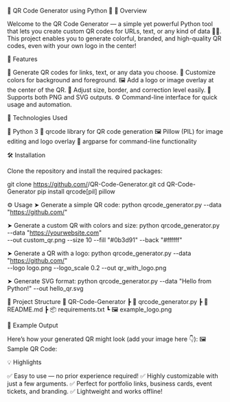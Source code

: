 🧩 QR Code Generator using Python 🐍
📖 Overview

Welcome to the QR Code Generator — a simple yet powerful Python tool that lets you create custom QR codes for URLs, text, or any kind of data 📱✨.
This project enables you to generate colorful, branded, and high-quality QR codes, even with your own logo in the center!

🚀 Features

🔹 Generate QR codes for links, text, or any data you choose.
🎨 Customize colors for background and foreground.
🖼️ Add a logo or image overlay at the center of the QR.
📏 Adjust size, border, and correction level easily.
📁 Supports both PNG and SVG outputs.
⚙️ Command-line interface for quick usage and automation.

🧠 Technologies Used

🐍 Python 3
🧰 qrcode library for QR code generation
🖼️ Pillow (PIL) for image editing and logo overlay
📄 argparse for command-line functionality

🛠️ Installation

Clone the repository and install the required packages:

git clone https://github.com/<your-username>/QR-Code-Generator.git
cd QR-Code-Generator
pip install qrcode[pil] pillow

⚙️ Usage
➤ Generate a simple QR code:
python qrcode_generator.py --data "https://github.com/<your-username>"

➤ Generate a custom QR with colors and size:
python qrcode_generator.py --data "https://yourwebsite.com" \
--out custom_qr.png --size 10 --fill "#0b3d91" --back "#ffffff"

➤ Generate a QR with a logo:
python qrcode_generator.py --data "https://github.com/<your-username>" \
--logo logo.png --logo_scale 0.2 --out qr_with_logo.png

➤ Generate SVG format:
python qrcode_generator.py --data "Hello from Python!" --out hello_qr.svg

📂 Project Structure
📁 QR-Code-Generator
 ┣ 📜 qrcode_generator.py
 ┣ 📄 README.md
 ┣ 📦 requirements.txt
 ┗ 🖼️ example_logo.png

🌈 Example Output

Here’s how your generated QR might look (add your image here 👇):
🖼️ Sample QR Code:


💡 Highlights

✅ Easy to use — no prior experience required!
✅ Highly customizable with just a few arguments.
✅ Perfect for portfolio links, business cards, event tickets, and branding.
✅ Lightweight and works offline!


